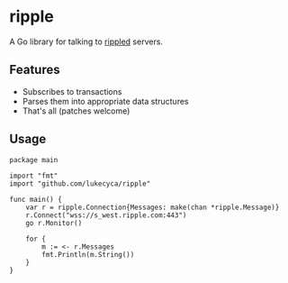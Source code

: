 # ripple

A Go library for talking to [rippled](https://github.com/ripple/rippled) servers.

## Features

* Subscribes to transactions
* Parses them into appropriate data structures
* That's all (patches welcome)

## Usage

    package main

    import "fmt"
    import "github.com/lukecyca/ripple"

    func main() {
        var r = ripple.Connection{Messages: make(chan *ripple.Message)}
        r.Connect("wss://s_west.ripple.com:443")
        go r.Monitor()

        for {
            m := <- r.Messages
            fmt.Println(m.String())
        }
    }
